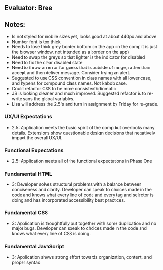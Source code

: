 ## Evaluator: Bree
## Notes: 

* Is not styled for mobile sizes yet, looks good at about 440px and above
* Number font is too thick
* Needs to lose thick grey border bottom on the app (in the comp it is just the browser window, not intended as a border on the app)
* Need to swap the greys so that lighter is the indicator for disabled
* Need to fix the clear disabled state
* Need to throw an error for guess that is outside of range, rather than accept and then deliver message. Consider trying an alert.
* Suggested to use CSS convention in class names with all lower case, and hypens for compound class names. Not kabob case.  
* Could refactor CSS to be more consistent/idiomatic
* JS is looking cleaner and much improved. Suggested refactor is to re-write sans the global variables.
* Lisa will address the 2.5's and turn in assignment by Friday for re-grade.

### UX/UI Expectations

- 2.5: Application meets the basic spirit of the comp but overlooks many details. Extensions show questionable design decisions that negatively impact the overall UX/UI.

### Functional Expectations

- 2.5: Application meets all of the functional expectations in Phase One

### Fundamental HTML

- 3:  Developer solves structural problems with a balance between conciseness and clarity. Developer can speak to choices made in the code and knows what every line of code and every tag and selector is doing and has incorporated accessibility best practices.

### Fundamental CSS

- 3:  Application is thoughtfully put together with some duplication and no major bugs. Developer can speak to choices made in the code and knows what every line of CSS is doing.

### Fundamental JavaScript

- 3: Application shows strong effort towards organization, content, and proper syntax
